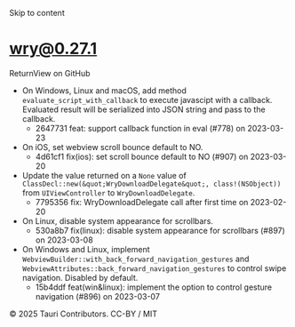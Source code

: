 Skip to content
# wry@0.27.1
ReturnView on GitHub
  * On Windows, Linux and macOS, add method `evaluate_script_with_callback` to execute javascipt with a callback. Evaluated result will be serialized into JSON string and pass to the callback. 
    * 2647731 feat: support callback function in eval (#778) on 2023-03-23
  * On iOS, set webview scroll bounce default to NO. 
    * 4d61cf1 fix(ios): set scroll bounce default to NO (#907) on 2023-03-20
  * Update the value returned on a `None` value of `ClassDecl::new(&quot;WryDownloadDelegate&quot;, class!(NSObject))` from `UIViewController` to `WryDownloadDelegate`. 
    * 7795356 fix: WryDownloadDelegate call after first time on 2023-02-20
  * On Linux, disable system appearance for scrollbars. 
    * 530a8b7 fix(linux): disable system appearance for scrollbars (#897) on 2023-03-08
  * On Windows and Linux, implement `WebviewBuilder::with_back_forward_navigation_gestures` and `WebviewAttributes::back_forward_navigation_gestures` to control swipe navigation. Disabled by default. 
    * 15b4ddf feat(win&amp;linux): implement the option to control gesture navigation (#896) on 2023-03-07


© 2025 Tauri Contributors. CC-BY / MIT
